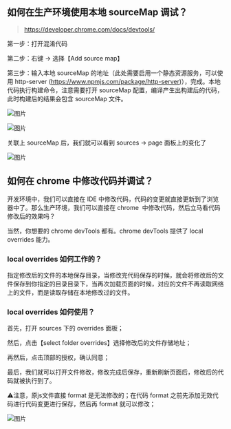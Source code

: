 ## **如何在生产环境使用本地 sourceMap 调试？**

>    https://developer.chrome.com/docs/devtools/

第一步：打开混淆代码

第二步：右键 -> 选择【Add source map】

第三步：输入本地 sourceMap 的地址（此处需要启用一个静态资源服务，可以使用 http-server (https://www.npmjs.com/package/http-server)），完成。本地代码执行构建命令，注意需要打开 sourceMap 配置，编译产生出构建后的代码，此时构建后的结果会包含 sourceMap 文件。

![图片](https://mmbiz.qpic.cn/mmbiz_png/vzEib9IRhZD5IAEicyLicVKzW5AFX4TgPXK99VPWlUH4f1ia5aW5FibpyHJLROOMlzY1m56myNqcicibJgs2uUhicAGVqQ/640?wx_fmt=png&tp=webp&wxfrom=5&wx_lazy=1&wx_co=1)

![图片](https://mmbiz.qpic.cn/mmbiz_png/vzEib9IRhZD5IAEicyLicVKzW5AFX4TgPXK9BOybfCu8Tc9Asuq6dGceUUzfsibERnerY0gibwesV8aKqiaRGqCmVHtA/640?wx_fmt=png&tp=webp&wxfrom=5&wx_lazy=1&wx_co=1)

关联上 sourceMap 后，我们就可以看到 sources -> page 面板上的变化了

![图片](https://mmbiz.qpic.cn/mmbiz_png/vzEib9IRhZD5IAEicyLicVKzW5AFX4TgPXKZZKgHDzQJP9zjO4Sk0O0xzYnibVG7cTKfx80IiblkBgPibKMKWQqo1mHQ/640?wx_fmt=png&tp=webp&wxfrom=5&wx_lazy=1&wx_co=1)

## 如何在 chrome 中修改代码并调试？

开发环境中，我们可以直接在 IDE 中修改代码，代码的变更就直接更新到了浏览器中了。那么生产环境，我们可以直接在 chrome  中修改代码，然后立马看代码修改后的效果吗？

当然，你想要的 chrome devTools 都有。chrome devTools 提供了 local overrides 能力。

### **local overrides 如何工作的？**

指定修改后的文件的本地保存目录，当修改完代码保存的时候，就会将修改后的文件保存到你指定的目录目录下，当再次加载页面的时候，对应的文件不再读取网络上的文件，而是读取存储在本地修改过的文件。

### **local overrides 如何使用？**

首先，打开 sources 下的 overrides 面板；

然后，点击【select folder overrides】选择修改后的文件存储地址；

再然后，点击顶部的授权，确认同意；

最后，我们就可以打开文件修改，修改完成后保存，重新刷新页面后，修改后的代码就被执行到了。

⚠️注意，原js文件直接 format 是无法修改的；在代码 format 之前先添加无效代码进行代码变更进行保存，然后再 format 就可以修改；

![图片](https://mmbiz.qpic.cn/mmbiz_png/vzEib9IRhZD5IAEicyLicVKzW5AFX4TgPXKkMwxO6rtAYy2UfyVicufYibIH3H0hAhh9fQgM4R21bw6gxfMsXu8B6lw/640?wx_fmt=png&tp=webp&wxfrom=5&wx_lazy=1&wx_co=1)